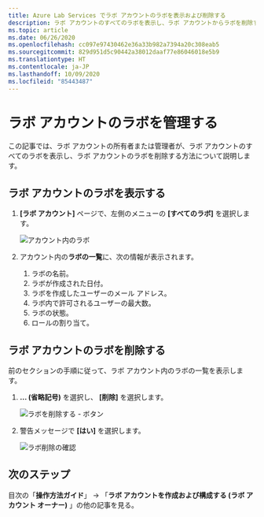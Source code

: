 ```yaml
---
title: Azure Lab Services でラボ アカウントのラボを表示および削除する
description: ラボ アカウントのすべてのラボを表示し、ラボ アカウントからラボを削除する方法について説明します。
ms.topic: article
ms.date: 06/26/2020
ms.openlocfilehash: cc097e97430462e36a33b982a7394a20c308eab5
ms.sourcegitcommit: 829d951d5c90442a38012daaf77e86046018e5b9
ms.translationtype: HT
ms.contentlocale: ja-JP
ms.lasthandoff: 10/09/2020
ms.locfileid: "85443487"
---
```

# <a name="manage-labs-in-a-lab-account"></a>ラボ アカウントのラボを管理する
この記事では、ラボ アカウントの所有者または管理者が、ラボ アカウントのすべてのラボを表示し、ラボ アカウントのラボを削除する方法について説明します。 

## <a name="view-labs-in-a-lab-account"></a>ラボ アカウントのラボを表示する

1. **[ラボ アカウント]** ページで、左側のメニューの **[すべてのラボ]** を選択します。

    ![アカウント内のラボ](./media/how-to-manage-lab-accounts/labs-in-account.png)
1. アカウント内の**ラボの一覧**に、次の情報が表示されます。 
    1. ラボの名前。
    2. ラボが作成された日付。 
    3. ラボを作成したユーザーのメール アドレス。 
    4. ラボ内で許可されるユーザーの最大数。 
    5. ラボの状態。 
    6. ロールの割り当て。 

## <a name="delete-a-lab-in-a-lab-account"></a>ラボ アカウントのラボを削除する
前のセクションの手順に従って、ラボ アカウント内のラボの一覧を表示します。

1. **... (省略記号)** を選択し、 **[削除]** を選択します。 

    ![ラボを削除する - ボタン](./media/how-to-manage-lab-accounts/delete-lab-button.png)
2. 警告メッセージで **[はい]** を選択します。 

    ![ラボ削除の確認](./media/how-to-manage-lab-accounts/confirm-lab-delete.png)

## <a name="next-steps"></a>次のステップ
目次の「**操作方法ガイド**」 -> 「**ラボ アカウントを作成および構成する (ラボ アカウント オーナー)** 」の他の記事を見る。 